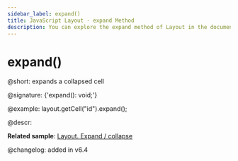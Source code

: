 ```yaml
---
sidebar_label: expand()
title: JavaScript Layout - expand Method 
description: You can explore the expand method of Layout in the documentation of the DHTMLX JavaScript UI library. Browse developer guides and API reference, try out code examples and live demos, and download a free 30-day evaluation version of DHTMLX Suite 7.
---
```


# expand()

@short: expands a collapsed cell

@signature: {'expand(): void;'}

@example:
layout.getCell("id").expand();

@descr:

**Related sample**: [Layout. Expand / collapse](https://snippet.dhtmlx.com/h0wtlpyk)

@changelog: added in v6.4

[comment]: # (@relatedapi: layout/api/layout_collapse_method.md layout/api/layout_toggle_method.md)

[comment]: # (@related: layout/work_with_layout.md#collapsingexpanding-a-cell)
